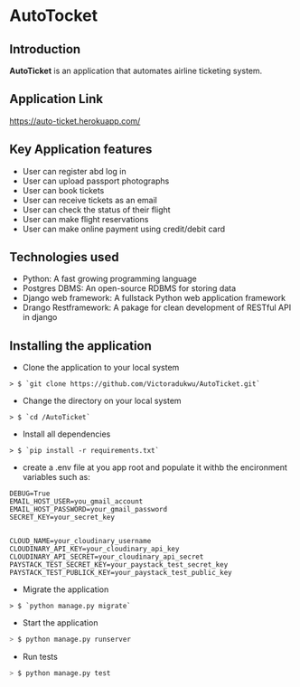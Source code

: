# AutoTocket

## Introduction
**AutoTicket** is an application that automates airline ticketing system.
## __Application Link__
https://auto-ticket.herokuapp.com/

## Key Application features  
* User can register abd log in
* User can upload passport photographs
* User can book tickets
* User can receive tickets as an email
* User can check the status of their flight
* User can make flight reservations
* User can make online payment using credit/debit card
## Technologies used
* Python: A fast growing programming language
* Postgres DBMS: An open-source RDBMS for storing data
* Django web framework: A fullstack Python web application framework
* Drango Restframework: A pakage for clean development of RESTful API in django


## Installing the application 

* Clone the application to your local system
```Sh
> $ `git clone https://github.com/Victoradukwu/AutoTicket.git`
```
* Change the directory on your local system
```Sh
> $ `cd /AutoTicket`
```
* Install all dependencies
```Sh
> $ `pip install -r requirements.txt`
```
* create a .env file at you app root and populate it withb the encironment variables such as:
```Sh
DEBUG=True
EMAIL_HOST_USER=you_gmail_account
EMAIL_HOST_PASSWORD=your_gmail_password
SECRET_KEY=your_secret_key


CLOUD_NAME=your_cloudinary_username
CLOUDINARY_API_KEY=your_cloudinary_api_key
CLOUDINARY_API_SECRET=your_cloudinary_api_secret
PAYSTACK_TEST_SECRET_KEY=your_paystack_test_secret_key
PAYSTACK_TEST_PUBLICK_KEY=your_paystack_test_public_key

```

* Migrate the application
```Sh
> $ `python manage.py migrate`
```
* Start the application
```sh
> $ python manage.py runserver
```
* Run tests
```sh
> $ python manage.py test
```

